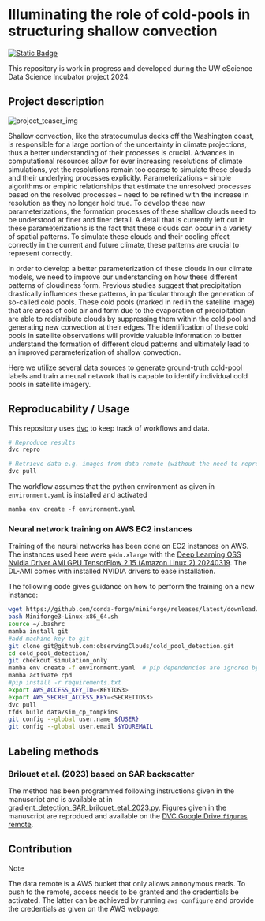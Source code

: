 # Illuminating the role of cold-pools in structuring shallow convection
[![Static Badge](https://img.shields.io/badge/Studio-Link_to_NN_training_metrics?logo=dvc&color=white)](https://studio.iterative.ai/user/observingClouds/projects/cold_pool_detection-yg8z322abh)

This repository is work in progress and developed during the UW eScience Data Science Incubator project 2024.

## Project description

![project_teaser_img](https://github.com/observingClouds/cold_pool_detection/assets/43613877/243cff29-9738-4424-a1b9-ecc841941847)

Shallow convection, like the stratocumulus decks off the Washington coast, is responsible for a large
portion of the uncertainty in climate projections, thus a better understanding of
their processes is crucial. Advances in computational resources allow for ever increasing resolutions of
climate simulations, yet the resolutions remain too coarse to simulate these clouds and their underlying
processes explicitly. Parameterizations – simple algorithms or empiric relationships that estimate the
unresolved processes based on the resolved processes – need to be refined with the increase in resolution
as they no longer hold true. To develop these new parameterizations, the formation processes of these
shallow clouds need to be understood at finer and finer detail. A detail that is currently left out in these
parameterizations is the fact that these clouds can occur in a variety of spatial patterns. To simulate
these clouds and their cooling effect correctly in the current and future climate, these patterns are crucial
to represent correctly.

In order to develop a better parameterization of these clouds in our climate models, we need to improve
our understanding on how these different patterns of cloudiness form. Previous studies suggest that
precipitation drastically influences these patterns, in particular through the generation of so-called cold
pools. These cold pools (marked in red in the satellite image) that are areas of cold air and form due to the evaporation
of precipitation are able to redistribute clouds by suppressing them within the cold pool and generating
new convection at their edges. The identification of these cold pools in satellite observations will
provide valuable information to better understand the formation of different cloud patterns and
ultimately lead to an improved parameterization of shallow convection.

Here we utilize several data sources to generate ground-truth cold-pool labels and train a neural network that is capable to identify individual cold pools in satellite imagery.


## Reproducability / Usage
This repository uses [dvc](dvc.org) to keep track of workflows and data.

```bash
# Reproduce results
dvc repro

# Retrieve data e.g. images from data remote (without the need to reprocess)
dvc pull
```

The workflow assumes that the python environment as given in `environment.yaml` is installed and activated

```
mamba env create -f environment.yaml
```

### Neural network training on AWS EC2 instances
Training of the neural networks has been done on EC2 instances on AWS. The instances used here were `g4dn.xlarge` with the [Deep Learning OSS Nvidia Driver AMI GPU TensorFlow 2.15 (Amazon Linux 2) 20240319](https://us-west-2.console.aws.amazon.com/ec2/home?region=us-west-2#Images:visibility=public-images;imageId=ami-0407450c30b2b39fd). The DL-AMI comes with installed NVIDIA drivers to ease installation.

The following code gives guidance on how to perform the training on a new instance:

```bash
wget https://github.com/conda-forge/miniforge/releases/latest/download/Miniforge3-Linux-x86_64.sh
bash Miniforge3-Linux-x86_64.sh
source ~/.bashrc
mamba install git
#add machine key to git
git clone git@github.com:observingClouds/cold_pool_detection.git
cd cold_pool_detection/
git checkout simulation_only
mamba env create -f environment.yaml  # pip dependencies are ignored by micromamba (https://github.com/mamba-org/mamba/issues/2221)
mamba activate cpd
#pip install -r requirements.txt
export AWS_ACCESS_KEY_ID=<KEYTOS3>
export AWS_SECRET_ACCESS_KEY=<SECRETTOS3>
dvc pull
tfds build data/sim_cp_tompkins
git config --global user.name ${USER}
git config --global user.email $YOUREMAIL
```

## Labeling methods
### Brilouet et al. (2023) based on SAR backscatter
The method has been programmed following instructions given in the manuscript and is available at in [gradient_detection_SAR_brilouet_etal_2023.py](src/gradient_detection_SAR_brilouet_etal_2023.py). Figures given in the manuscript are reprodued and available on the [DVC Google Drive `figures` remote](https://drive.google.com/drive/folders/1va9TbLCB5q19ASfD0At3meXLl7xSUuI7).

## Contribution

> [!NOTE]
> The data remote is a AWS bucket that only allows annonymous reads. To push to the remote, access needs to be granted and the credentials be activated. The latter can be achieved by running `aws configure` and provide the credentials as given on the AWS webpage.
